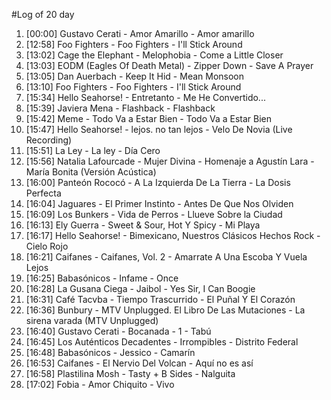 #Log of 20 day

1. [00:00] Gustavo Cerati - Amor Amarillo - Amor amarillo
1. [12:58] Foo Fighters - Foo Fighters - I'll Stick Around
1. [13:02] Cage the Elephant - Melophobia - Come a Little Closer
1. [13:03] EODM (Eagles Of Death Metal) - Zipper Down - Save A Prayer
1. [13:05] Dan Auerbach - Keep It Hid - Mean Monsoon
1. [13:10] Foo Fighters - Foo Fighters - I'll Stick Around
1. [15:34] Hello Seahorse! - Entretanto - Me He Convertido...
1. [15:39] Javiera Mena - Flashback - Flashback
1. [15:42] Meme - Todo Va a Estar Bien - Todo Va a Estar Bien
1. [15:47] Hello Seahorse! - lejos. no tan lejos - Velo De Novia (Live Recording)
1. [15:51] La Ley - La ley - Día Cero
1. [15:56] Natalia Lafourcade - Mujer Divina - Homenaje a Agustín Lara - María Bonita (Versión Acústica)
1. [16:00] Panteón Rococó - A La Izquierda De La Tierra - La Dosis Perfecta
1. [16:04] Jaguares - El Primer Instinto - Antes De Que Nos Olviden
1. [16:09] Los Bunkers - Vida de Perros - Llueve Sobre la Ciudad
1. [16:13] Ely Guerra - Sweet & Sour, Hot Y Spicy - Mi Playa
1. [16:17] Hello Seahorse! - Bimexicano, Nuestros Clásicos Hechos Rock - Cielo Rojo
1. [16:21] Caifanes - Caifanes, Vol. 2 - Amarrate A Una Escoba Y Vuela Lejos
1. [16:25] Babasónicos - Infame - Once
1. [16:28] La Gusana Ciega - Jaibol - Yes Sir, I Can Boogie
1. [16:31] Café Tacvba - Tiempo Trascurrido - El Puñal Y El Corazón
1. [16:36] Bunbury - MTV Unplugged. El Libro De Las Mutaciones - La sirena varada (MTV Unplugged)
1. [16:40] Gustavo Cerati - Bocanada - 1 - Tabú
1. [16:45] Los Auténticos Decadentes - Irrompibles - Distrito Federal
1. [16:48] Babasónicos - Jessico - Camarín
1. [16:53] Caifanes - El Nervio Del Volcan - Aquí no es así
1. [16:58] Plastilina Mosh - Tasty + B Sides - Nalguita
1. [17:02] Fobia - Amor Chiquito - Vivo
